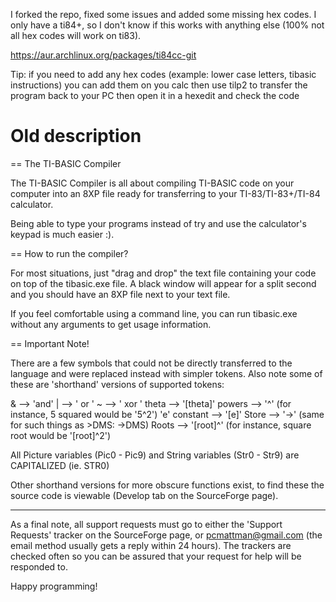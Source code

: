
I forked the repo, fixed some issues and added some missing hex codes.
I only have a ti84+, so I don't know if this works with anything else (100% not all hex codes will work on ti83).

https://aur.archlinux.org/packages/ti84cc-git

Tip: if you need to add any hex codes (example: lower case letters, tibasic instructions)
you can add them on you calc then use tilp2 to transfer the program back to your PC then
open it in a hexedit and check the code




# Old description




== The TI-BASIC Compiler

The TI-BASIC Compiler is all about compiling TI-BASIC code on your computer
into an 8XP file ready for transferring to your TI-83/TI-83+/TI-84 calculator.

Being able to type your programs instead of try and use the calculator's keypad
is much easier :).

== How to run the compiler?

For most situations, just "drag and drop" the text file containing your code
on top of the tibasic.exe file. A black window will appear for a split second
and you should have an 8XP file next to your text file.

If you feel comfortable using a command line, you can run tibasic.exe without
any arguments to get usage information.

== Important Note!

There are a few symbols that could not be directly transferred to the language and were replaced instead with simpler tokens. Also note some of these are 'shorthand' versions of supported tokens:

& --> 'and'
| --> ' or '
~ --> ' xor '
theta --> '[theta]'
powers --> '^' (for instance, 5 squared would be '5^2')
'e' constant --> '[e]'
Store --> '->' (same for such things as >DMS: ->DMS)
Roots --> '[root]^' (for instance, square root would be '[root]^2')

All Picture variables (Pic0 - Pic9) and String variables (Str0 - Str9) are CAPITALIZED (ie. STR0)

Other shorthand versions for more obscure functions exist, to find these the source code is viewable (Develop tab on the SourceForge page).

-----------------------------------------

As a final note, all support requests must go to either the 'Support Requests' tracker on the SourceForge page, or pcmattman@gmail.com (the email method usually gets a reply within 24 hours). The trackers are checked often so you can be assured that your request for help will be responded to.

Happy programming!

